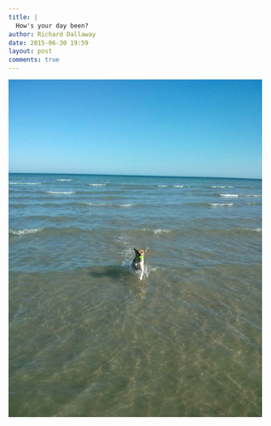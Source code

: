 ```yaml
---
title: |
  How's your day been?
author: Richard Dallaway
date: 2015-06-30 19:59
layout: post
comments: true
---
```


<div><a href="/media/tp_2015-06-30_17_51_13-2.jpg"><img src="/media/tp_thumb_2015-06-30_17_51_13-2.jpg" width="500" height="667"/></a></div>

  
      

